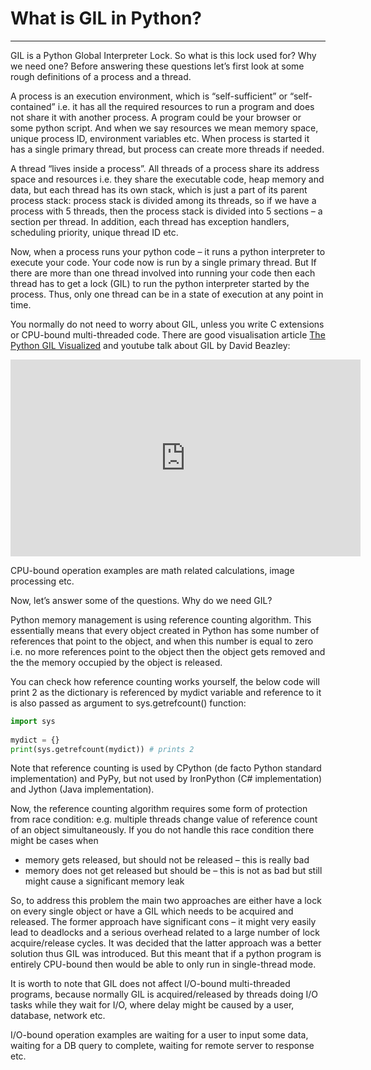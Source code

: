 # What is GIL in Python?

---


GIL is a Python Global Interpreter Lock. So what is this lock used for? Why we need one? Before answering these questions let’s first look at some rough definitions of a process and a thread.

A process is an execution environment, which is “self-sufficient” or “self-contained” i.e. it has all the required resources to run a program and does not share it with another process. A program could be your browser or some python script. And when we say resources we mean memory space, unique process ID, environment variables etc. When process is started it has a single primary thread, but process can create more threads if needed.

A thread “lives inside a process”. All threads of a process share its address space and resources i.e. they share the executable code, heap memory and data, but each thread has its own stack, which is just a part of its parent process stack: process stack is divided among its threads, so if we have a process with 5 threads, then the process stack is divided into 5 sections – a section per thread. In addition, each thread has exception handlers, scheduling priority, unique thread ID etc.

Now, when a process runs your python code – it runs a python interpreter to execute your code. Your code now is run by a single primary thread. But If there are more than one thread involved into running your code then each thread has to get a lock (GIL) to run the python interpreter started by the process. Thus, only one thread can be in a state of execution at any point in time.

You normally do not need to worry about GIL, unless you write C extensions or CPU-bound multi-threaded code. There are good visualisation article [The Python GIL Visualized](http://dabeaz.blogspot.com/2010/01/python-gil-visualized.html) and youtube talk about GIL by David Beazley:
<iframe width="560" height="315" src="https://www.youtube.com/embed/Obt-vMVdM8s" frameborder="0" allowfullscreen></iframe>

&NewLine;

CPU-bound operation examples are math related calculations, image processing etc.

Now, let’s answer some of the questions. Why do we need GIL?

Python memory management is using reference counting algorithm. This essentially means that every object created in Python has some number of references that point to the object, and when this number is equal to zero i.e. no more references point to the object then the object gets removed and the the memory occupied by the object is released.

You can check how reference counting works yourself, the below code will print 2 as the dictionary is referenced by mydict variable and reference to it is also passed as argument to sys.getrefcount() function:

```python
import sys
 
mydict = {}
print(sys.getrefcount(mydict)) # prints 2
```

Note that reference counting is used by CPython (de facto Python standard implementation) and PyPy, but not used by IronPython (C# implementation) and Jython (Java implementation).

Now, the reference counting algorithm requires some form of protection from race condition: e.g. multiple threads change value of reference count of an object simultaneously. If you do not handle this race condition there might be cases when

* memory gets released, but should not be released – this is really bad
* memory does not get released but should be – this is not as bad but still might cause a significant memory leak

So, to address this problem the main two approaches are either have a lock on every single object or have a GIL which needs to be acquired and released. The former approach have significant cons – it might very easily lead to deadlocks and a serious overhead related to a large number of lock acquire/release cycles. It was decided that the latter approach was a better solution thus GIL was introduced. But this meant that if a python program is entirely CPU-bound then would be able to only run in single-thread mode.

It is worth to note that GIL does not affect I/O-bound multi-threaded programs, because normally GIL is acquired/released by threads doing I/O tasks while they wait for I/O, where delay might be caused by a user, database, network etc.

I/O-bound operation examples are waiting for a user to input some data, waiting for a DB query to complete, waiting for remote server to response etc.


